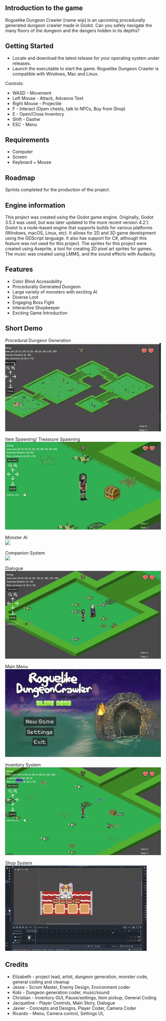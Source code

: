 ## Introduction to the game
  Roguelike Dungeon Crawler [name wip] is an upcoming procedurally generated dungeon crawler made in Godot. Can you safely navigate the many floors of the dungeon and the dangers hidden in its depths?
  
## Getting Started
  * Locate and download the latest release for your operating system under releases.
  * Launch the executable to start the game. Roguelike Dungeon Crawler is compatible with Windows, Mac and Linux.

  Controls:
  * WASD - Movement
  * Left Mouse - Attack, Advance Text
  * Right Mouse - Projectile
  * F - Interact (Open chests, talk to NPCs, Buy from Shop)
  * E - Open/Close Inventory
  * Shift - Dashw
  * ESC - Menu

## Requirements
 * Computer
 * Screen
 * Keyboard + Mouse

## Roadmap
  Sprints completed for the production of the project.
  
## Engine information
  This project was created using the Godot game engine. Originally, Godot 3.5.3 was used, but was later updated to the more recent version 4.2.1. Godot Is a node-based engine that supports builds for various platforms (Windows, macOS, Linux, etc). It allows for 2D and 3D game development using the GDScript language. It also has support for C#, although this feature was not used for this project.
The sprites for this project were created using Aseprite, a tool for creating 2D pixel art sprites for games.
The music was created using LMMS, and the sound effects with Audacity.

## Features
* Color Blind Accessibility
* Procedurally Generated Dungeon
* Large variety of monsters with exciting AI 
* Diverse Loot
* Engaging Boss Fight
* Interactive Shopkeeper
* Exciting Game Introduction

## Short Demo
Procedural Dungeon Generation
<br/>
![](https://github.com/Team-Slime-Dungeon/Roguelike-Dungeon-Crawler/blob/JacquelineBranch/GIF/Procedural%20Dungeon%20Generation%20Demo.gif)
<br/>

Item Spawning/ Treassure Spawning
<br/>
![](https://github.com/Team-Slime-Dungeon/Roguelike-Dungeon-Crawler/blob/JacquelineBranch/GIF/Treassure%20Chest%20Demo.gif)
<br/>

Monster AI
<br/>
![](https://github.com/Team-Slime-Dungeon/Roguelike-Dungeon-Crawler/blob/JacquelineBranch/GIF/Monster%20Demo.gif)
<br/>

Companion System
<br/>
![](https://github.com/Team-Slime-Dungeon/Roguelike-Dungeon-Crawler/blob/JacquelineBranch/GIF/Companion%20Demo.gif)
<br/>

Dialogue
<br/>
![](https://github.com/Team-Slime-Dungeon/Roguelike-Dungeon-Crawler/blob/JacquelineBranch/GIF/Dialogue%20Demo.gif)
<br/>

Main Menu
<br/>
![](https://github.com/Team-Slime-Dungeon/Roguelike-Dungeon-Crawler/blob/JacquelineBranch/GIF/Main%20Menu%20Demo.gif)
<br/>

Inventory System
<br/>
![](https://github.com/Team-Slime-Dungeon/Roguelike-Dungeon-Crawler/blob/JacquelineBranch/GIF/Inventory%20System%20Demo.gif)
<br/>

Shop System
<br/>
![](https://github.com/Team-Slime-Dungeon/Roguelike-Dungeon-Crawler/blob/JacquelineBranch/GIF/Shop%20System%20Demo.gif)
<br/>

## Credits
* Elizabeth - project lead, artist, dungeon generation, monster code, general coding and cleanup
* Jesse - Scrum Master, Enemy Design, Environment coder 
* Kobi - Dungeon generation coder, music/sound
* Christian - Inventory GUI, Pause/settings, Item pickup, General Coding
* Jacqueline -  Player Controls, Main Story, Dialogue
* Javier - Concepts and Designs, Player Coder, Camera Coder
* Ricardo - Menu, Camera control, Settings UI, 
